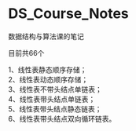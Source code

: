 # DS_Course_Notes

数据结构与算法课的笔记

目前共66个

1、线性表静态顺序存储；<br>
2、线性表动态顺序存储；<br>
3、线性表不带头结点单链表；<br>
4、线性表带头结点单链表；<br>
5、线性表带头结点静态链表；<br>
6、线性表带头结点双向循环链表。<br>
